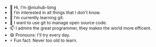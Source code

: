 - 👋 Hi, I’m @niuhub-bing
- 👀 I’m interested in all things that I don't know.
- 🌱 I’m currently learning git.
- 💞️ I want to use git to manage open source code.
- 📫 I admire the great programmer, they makes the world more efficent.
- 😄 Pronouns: I'll try every day.
- ⚡ Fun fact: Never too old to learn.

<!---
niuhub-bing/niuhub-bing is a ✨ special ✨ repository because its `README.md` (this file) appears on your GitHub profile.
You can click the Preview link to take a look at your changes.
--->
